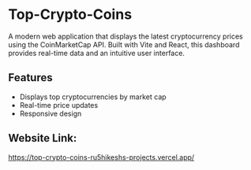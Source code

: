 # Top-Crypto-Coins
A modern web application that displays the latest cryptocurrency prices using the CoinMarketCap API. Built with Vite and React, this dashboard provides real-time data and an intuitive user interface.

## Features

- Displays top cryptocurrencies by market cap
- Real-time price updates
- Responsive design

## Website Link:
https://top-crypto-coins-ru5hikeshs-projects.vercel.app/
